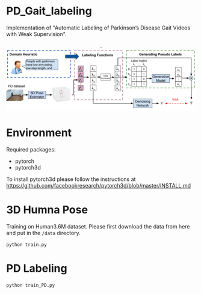 # PD_Gait_labeling
Implementation of "Automatic Labeling of Parkinson’s Disease Gait
Videos with Weak Supervision". 

<p align="center">.
<img  src="Figures/tiser.jpg" width="800">
<p/>

# Environment
Required packages:
<ul>
  <li>pytorch</li>
  <li>pytorch3d</li>
</ul> 

To install pytorch3d please follow the instructions at https://github.com/facebookresearch/pytorch3d/blob/master/INSTALL.md

# 3D Humna Pose 

Training on Human3.6M dataset. Please first download the data from here and put in the ```/data``` directory.
```
python train.py
```

# PD Labeling
```
python train_PD.py
```
